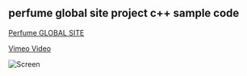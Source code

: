 perfume global site project c++ sample code
---------------
[Perfume GLOBAL SITE]

[Vimeo Video]

![Screen](https://github.com/downloads/nnkgw/perfume/top.png)

[Perfume GLOBAL SITE]: http://www.perfume-global.com/
[Vimeo Video]: http://vimeo.com/39938926




